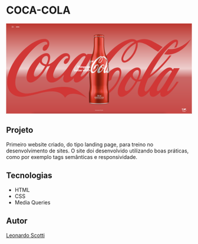 # COCA-COLA
![](./coca-cola-preview.png)

## Projeto
Primeiro website criado, do tipo landing page, para treino no desenvolvimento de sites.
O site doi desenvolvido utilizando boas práticas, como por exemplo tags semânticas e responsividade.

## Tecnologias
* HTML
* CSS
* Media Queries

## Autor
[Leonardo Scotti](https://www.linkedin.com/in/leonardo-scotti-dev/)
